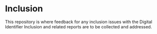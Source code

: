 # Inclusion
This repository is where feedback for any inclusion issues with the Digital Identifier Inclusion and related reports are to be collected and addressed.
